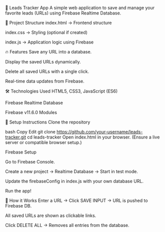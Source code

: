 🚀 Leads Tracker App
A simple web application to save and manage your favorite leads (URLs) using Firebase Realtime Database.

📂 Project Structure
index.html → Frontend structure

index.css → Styling (optional if created)

index.js → Application logic using Firebase

🔥 Features
Save any URL into a database.

Display the saved URLs dynamically.

Delete all saved URLs with a single click.

Real-time data updates from Firebase.

🛠️ Technologies Used
HTML5, CSS3, JavaScript (ES6)

Firebase Realtime Database

Firebase v11.6.0 Modules

🔧 Setup Instructions
Clone the repository

bash
Copy
Edit
git clone https://github.com/your-username/leads-tracker.git
cd leads-tracker
Open index.html in your browser. (Ensure a live server or compatible browser setup.)

Firebase Setup

Go to Firebase Console.

Create a new project → Realtime Database → Start in test mode.

Update the firebaseConfig in index.js with your own database URL.

Run the app!

🧠 How it Works
Enter a URL → Click SAVE INPUT → URL is pushed to Firebase DB.

All saved URLs are shown as clickable links.

Click DELETE ALL → Removes all entries from the database.

